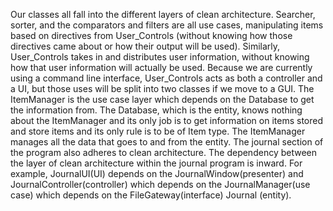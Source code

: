 Our classes all fall into the different layers of clean architecture. Searcher, sorter, and the comparators and filters are all use cases, manipulating items based on directives from User_Controls (without knowing how those directives came about or how their output will be used). Similarly, User_Controls takes in and distributes user information, without knowing how that user information will actually be used. Because we are currently using a command line interface, User_Controls acts as both a controller and a UI, but those uses will be split into two classes if we move to a GUI. The ItemManager is the use case layer which depends on the Database to get the information from. The Database, which is the entity, knows nothing about the ItemManager and its only job is to get information on items stored and store items and its only rule is to be of Item type. The ItemManager manages all the data that goes to and from the entity. The journal section of the program also adheres to clean architecture. The dependency between the layer of clean architecture within the journal program is inward. For example,  JournalUI(UI) depends on the JournalWindow(presenter)  and JournalController(controller) which depends on the JournalManager(use case) which depends on the FileGateway(interface) Journal (entity). 
